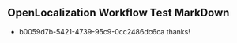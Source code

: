 ## OpenLocalization Workflow Test MarkDown
* b0059d7b-5421-4739-95c9-0cc2486dc6ca thanks!

<!--HONumber=Sep16_HO1-->


